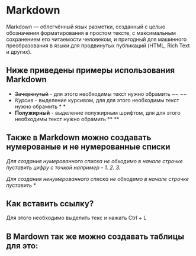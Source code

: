 # Markdown 
Markdown — облегчённый язык разметки, созданный с целью обозначения форматирования в простом тексте, с максимальным сохранением его читаемости человеком, и пригодный для машинного преобразования в языки для продвинутых публикаций (HTML, Rich Text и других).

## Ниже приведены примеры использования Markdown

* ~~Зачеркнутый~~ - для этого необходимы текст нужно обрамить ~~  ~~
* *Курсив* - выделение курсивом, для для этого необходимы текст нужно обрамить *  *
* **Полужирный** - выделение полужирным шрифтом, для для этого необходимы текст нужно обрамить ** **

## Также в Markdown можно создавать нумерованые и не нумерованные списки

*Для создания нумерованного списка не обходимо в начале строчке пуставить цифру с точкой например - 1. 2. 3.*

*Для создания ненумерованного списка не обходимо в начале строчке пуставить* *

## Как вставить ссылку?
Для этого необходимо выделить текс и нажать Ctrl + L

## В Mardown так же можно создавать таблицы для это:
